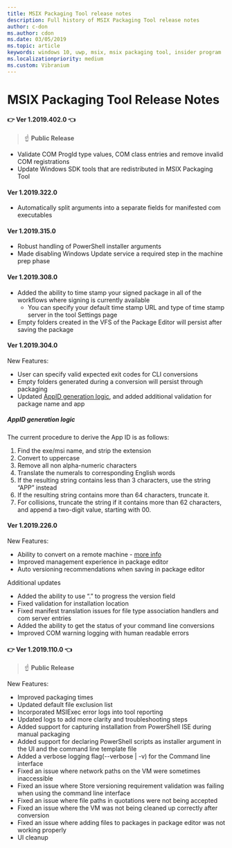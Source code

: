 ```yaml
---
title: MSIX Packaging Tool release notes
description: Full history of MSIX Packaging Tool release notes
author: c-don
ms.author: cdon
ms.date: 03/05/2019
ms.topic: article
keywords: windows 10, uwp, msix, msix packaging tool, insider program
ms.localizationpriority: medium
ms.custom: Vibranium
---
```


# MSIX Packaging Tool Release Notes 

####  :point_right: Ver 1.2019.402.0  :point_left: 
> :point_up: **Public Release**
 - Validate COM ProgId type values, COM class entries and remove invalid COM registrations
 - Update Windows SDK tools that are redistributed in MSIX Packaging Tool 

#### Ver 1.2019.322.0

 - Automatically split arguments into a separate fields for manifested com executables

#### Ver 1.2019.315.0

 - Robust handling of PowerShell installer arguments
 - Made disabling Windows Update service a required step in the machine prep phase

#### Ver 1.2019.308.0

- Added the ability to time stamp your signed package in all of the workflows where signing is currently available
    - You can specify your default time stamp URL and type of time stamp server in the tool Settings page 
- Empty folders created in the VFS of the Package Editor will persist after saving the package

#### Ver 1.2019.304.0

New Features:

- User can specify valid expected exit codes for CLI conversions
- Empty folders generated during a conversion will persist through packaging
- Updated [AppID generation logic](#appid-generation-logic), and added additional validation for package name and app 

##### AppID generation logic
The current procedure to derive the App ID is as follows: 
1. Find the exe/msi name, and strip the extension
2. Convert to uppercase
3. Remove all non alpha-numeric characters
4. Translate the numerals to corresponding English words
5. If the resulting string contains less than 3 characters, use the string “APP” instead
6. If the resulting string contains more than 64 characters, truncate it.
7. For collisions, truncate the string if it contains more than 62 characters, and append a two-digit value, starting with 00.

#### Ver 1.2019.226.0
New Features:

- Ability to convert on a remote machine - [more info](../remote-conversion-setup.md)
- Improved management experience in package editor
- Auto versioning recommendations when saving in package editor

Additional updates

- Added the ability to use “.” to progress the version field
- Fixed validation for installation location
- Fixed manifest translation issues for file type association handlers and com server entries
- Added the ability to get the status of your command line conversions
- Improved COM warning logging with human readable errors

 #### :point_right: Ver 1.2019.110.0 :point_left:
  > :point_up: **Public Release**


New Features:

- Improved packaging times 
- Updated default file exclusion list
- Incorporated MSIExec error logs into tool reporting
- Updated logs to add more clarity and troubleshooting steps
- Added support for capturing installation from PowerShell ISE during manual packaging
- Added support for declaring PowerShell scripts as installer argument in the UI and the command line template file
- Added a verbose logging flag(--verbose | -v) for the Command line interface
- Fixed an issue where network paths on the VM were sometimes inaccessible
- Fixed an issue where Store versioning requirement validation was failing when using the command line interface
- Fixed an issue where file paths in quotations were not being accepted
- Fixed an issue where the VM was not being cleaned up correctly after conversion
- Fixed an issue where adding files to packages in package editor was not working properly
- UI cleanup 
